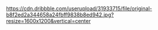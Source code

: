 https://cdn.dribbble.com/userupload/31933715/file/original-b8f2ed2a344658a24fbff9838b8ed942.jpg?resize=1600x1200&vertical=center